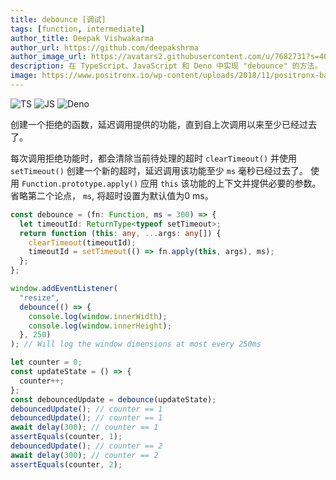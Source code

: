 ```yaml
---
title: debounce [调试]
tags: [function, intermediate]
author_title: Deepak Vishwakarma
author_url: https://github.com/deepakshrma
author_image_url: https://avatars2.githubusercontent.com/u/7682731?s=400
description: 在 TypeScript、JavaScript 和 Deno 中实现 "debounce" 的方法。
image: https://www.positronx.io/wp-content/uploads/2018/11/positronx-banner-1152-1.jpg
---
```


![TS](https://img.shields.io/badge/supports-typescript-blue.svg?style=flat-square)
![JS](https://img.shields.io/badge/supports-javascript-yellow.svg?style=flat-square)
![Deno](https://img.shields.io/badge/supports-deno-green.svg?style=flat-square)

创建一个拒绝的函数，延迟调用提供的功能，直到自上次调用以来至少已经过去了。

每次调用拒绝功能时，都会清除当前待处理的超时 `clearTimeout()` 并使用 `setTimeout()` 创建一个新的超时，延迟调用该功能至少 `ms` 毫秒已经过去了。 使用 `Function.prototype.apply()` 应用 `this` 该功能的上下文并提供必要的参数。
省略第二个论点， `ms`, 将超时设置为默认值为0 ms。

```ts title="typescript"
const debounce = (fn: Function, ms = 300) => {
  let timeoutId: ReturnType<typeof setTimeout>;
  return function (this: any, ...args: any[]) {
    clearTimeout(timeoutId);
    timeoutId = setTimeout(() => fn.apply(this, args), ms);
  };
};
```

```ts title="typescript"
window.addEventListener(
  "resize",
  debounce(() => {
    console.log(window.innerWidth);
    console.log(window.innerHeight);
  }, 250)
); // Will log the window dimensions at most every 250ms

let counter = 0;
const updateState = () => {
  counter++;
};
const debouncedUpdate = debounce(updateState);
debouncedUpdate(); // counter == 1
debouncedUpdate(); // counter == 1
await delay(300); // counter == 1
assertEquals(counter, 1);
debouncedUpdate(); // counter == 2
await delay(300); // counter == 2
assertEquals(counter, 2);
```
